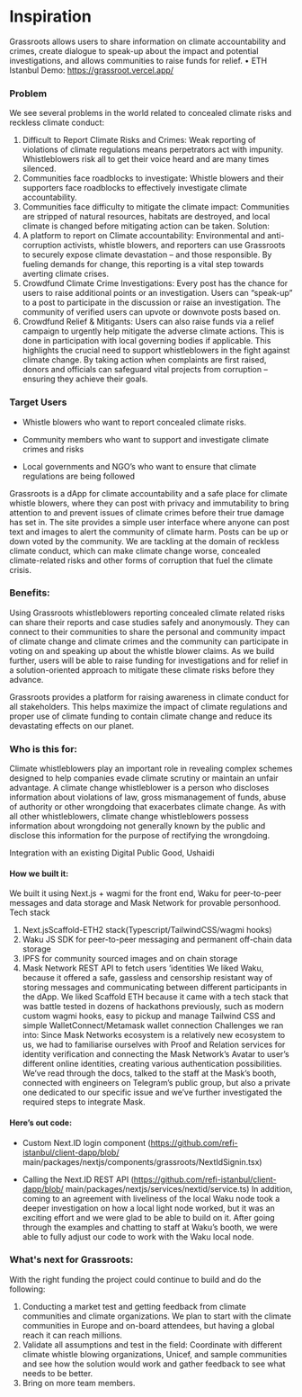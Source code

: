 # Inspiration

Grassroots allows users to share information on climate accountability and crimes, create dialogue to speak-up about the impact and potential investigations, and allows communities to raise funds for relief.
•	ETH Istanbul Demo: https://grassroot.vercel.app/

### Problem

We see several problems in the world related to concealed climate risks and reckless climate conduct:
1. Difficult to Report Climate Risks and Crimes: Weak reporting of violations of climate regulations means perpetrators act with impunity.  Whistleblowers risk all to get their voice heard and are many times silenced.
2. Communities face roadblocks to investigate:  Whistle blowers and their supporters face roadblocks to effectively investigate climate accountability.
3. Communities face difficulty to mitigate the climate impact: Communities are stripped of natural resources, habitats are destroyed, and local climate is changed before mitigating action can be taken.
   Solution:
4. A platform to report on Climate accountability:  Environmental and anti-corruption activists, whistle blowers, and reporters can use Grassroots to securely expose climate devastation – and those responsible. By fueling demands for change, this reporting is a vital step towards averting climate crises.
5. Crowdfund Climate Crime Investigations: Every post has the chance for users to raise additional points or an investigation.  Users can “speak-up” to a post to participate in the discussion or raise an   investigation.  The community of verified users can upvote or downvote posts based on.
6. Crowdfund Relief & Mitigants: Users can also raise funds via a relief campaign to urgently help mitigate the adverse climate actions.  This is done in  participation with local governing bodies if applicable.
      This highlights the crucial need to support whistleblowers in the fight against climate change. By taking action when complaints are first raised, donors and officials can safeguard vital projects from corruption – ensuring they achieve their goals.



### Target Users

*	Whistle blowers who want to report concealed climate risks.

*	Community members who want to support and investigate climate crimes and risks

*	Local governments and NGO’s who want to ensure that climate regulations are being followed

Grassroots is a dApp for climate accountability and a safe place for climate whistle blowers, where they can post with privacy and immutability to bring attention to and prevent issues of climate crimes before their true damage has set in. The site provides a simple user interface where anyone can post text and images to alert the community of climate harm. Posts can be up or down voted by the community.
We are tackling at the domain of reckless climate conduct, which can make climate change worse, concealed climate-related risks and other forms of corruption that fuel the climate crisis.


### Benefits:
Using Grassroots whistleblowers reporting concealed climate related risks can share their reports and case studies safely and anonymously.  They can connect to their communities to share the personal and community impact of climate change and climate crimes and the community can participate in voting on and speaking up about the whistle blower claims. As we build further, users will be able to raise funding for investigations and for relief in a solution-oriented approach to mitigate these climate risks before they advance.

Grassroots provides a platform for raising awareness in climate conduct for all stakeholders. This helps maximize the impact of climate regulations and proper use of climate funding to contain climate change and reduce its devastating effects on our planet.




### Who is this for:

Climate whistleblowers play an important role in revealing complex schemes designed to help companies evade climate scrutiny or maintain an unfair advantage. A climate change whistleblower is a person who discloses information about violations of law, gross mismanagement of funds, abuse of authority or other wrongdoing that exacerbates climate change. As with all other whistleblowers, climate change whistleblowers possess information about wrongdoing not generally known by the public and disclose this information for the purpose of rectifying the wrongdoing.

Integration with an existing Digital Public Good, Ushaidi

#### How we built it:

We built it using Next.js + wagmi for the front end, Waku for peer-to-peer messages and data storage and Mask Network for provable personhood. Tech stack

1.	Next.jsScaffold-ETH2 stack(Typescript/TailwindCSS/wagmi hooks)
2.	Waku JS SDK for peer-to-peer messaging and permanent off-chain data storage
3.	IPFS for community sourced images and on chain storage
4.	Mask Network REST API to fetch users ’identities
      We liked Waku, because it offered a safe, gassless and censorship resistant way of storing messages and communicating between different participants in the dApp. We liked Scaffold ETH because it came with a tech stack that was battle tested in dozens of hackathons previously, such as modern custom wagmi hooks, easy to pickup and manage Tailwind CSS and simple WalletConnect/Metamask wallet connection Challenges we ran into: Since Mask Networks ecosystem is a relatively new ecosystem to us, we had to familiarise ourselves with Proof and Relation services for identity verification and connecting the Mask Network’s Avatar to user’s different online identities, creating various authentication possibilities. We’ve read through the docs, talked to the staff at the Mask’s booth, connected with engineers on Telegram’s public group, but also a private one dedicated to our specific issue and we’ve further investigated the required steps to integrate Mask.

#### Here’s out code: 
* Custom Next.ID login component (https://github.com/refi-istanbul/client-dapp/blob/ main/packages/nextjs/components/grassroots/NextIdSignin.tsx) 

* Calling the Next.ID REST API (https://github.com/refi-istanbul/client-dapp/blob/ main/packages/nextjs/services/nextid/service.ts) In addition, coming to an agreement with liveliness of the local Waku node took a deeper investigation on how a local light node worked, but it was an exciting effort and we were glad to be able to build on it. After going through the examples and chatting to staff at Waku’s booth, we were able to fully adjust our code to work with the Waku local node.

### What's next for Grassroots:

With the right funding the project could continue to build and do the following:

1.	Conducting a market test and getting feedback from climate communities and climate organizations. We plan to start with the climate communities in Europe and on-board attendees, but having a global reach it can reach millions.
2.	Validate all assumptions and test in the field: Coordinate with different climate whistle blowing organizations, Unicef, and sample communities and see how the solution would work and gather feedback to see what needs to be better.
3.	Bring on more team members.

